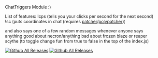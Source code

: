 ChatTriggers Module :)

List of features: !cps (tells you your clicks per second for the next second) !sc (puts coordinates in chat (requires [patcher](https://sk1er.club/mods/patcher)/[polypatcher](https://modrinth.com/mod/patcher)))

and also says one of a few random messages whenever anyone says anything good about necron/anything bad about frozen blaze or reaper scythe (to toggle change fun from true to false in the top of the index.js)


[![Github All Releases](https://img.shields.io/github/v/release/ChainChomp5040/ChatTriggersCPSCounter/total.svg)]()
[![Github All Releases](https://img.shields.io/github/downloads/ChainChomp5040/ChatTriggersCPSCounter/total.svg)]()
